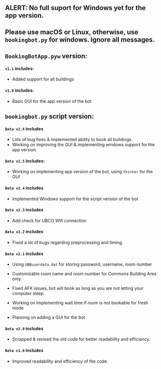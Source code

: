 ## ALERT: No full suport for Windows yet for the app version. 
## Please use macOS or Linux, otherwise, use `bookingbot.py` for windows. Ignore all messages.

## `BookingBotApp.pyw` version:

#### `v1.1` includes:

- Added support for all buildings

#### `v1.0` includes:

- Basic GUI for the app version of the bot

## `bookingbot.py` script version:

#### `Beta v2.6` includes

- Lots of bug fixes & implemented ability to book all buildings.
- Working on improving the GUI & implementing windows support for the app version.

#### `Beta v2.5` includes:

- Working on implementing app version of the bot, using `tkinter` for the GUI

#### `Beta v2.4` includes

- Implemented Windows support for the script version of the bot

#### `Beta v2.3` includes

- Add check for UBCO Wifi connection

#### `Beta v2.2` includes

- Fixed a lot of bugs regarding preprocessing and timing.

#### `Beta v2.1` includes

- Using `UBBuserdata.dat` for storing password, username, room number

- Customizable room name and room number for Commons Building Area only.

- Fixed AFK issues, bot will book as long as you are not letting your computer sleep

- Working on implementing wait time if room is not bookable for fresh mode

- Planning on adding a GUI for the bot

#### `Beta v2.0` includes

- Scrapped & revised the old code for better readability and efficiency.

#### `Beta v1.0` includes

- Improved readability and efficiency of the code.
